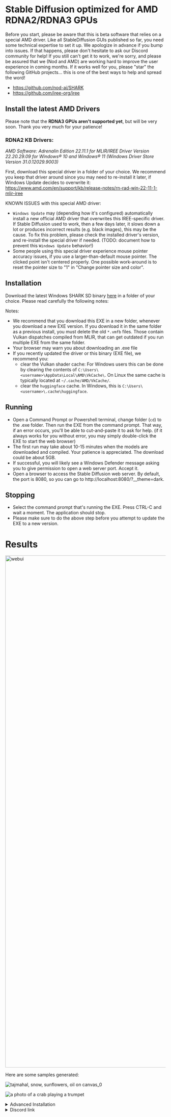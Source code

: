 # Stable Diffusion optimized for AMD RDNA2/RDNA3 GPUs

Before you start, please be aware that this is beta software that relies on a special AMD driver. Like all StableDiffusion GUIs published so far, you need some technical expertise to set it up. We apologize in advance if you bump into issues. If that happens, please don't hesitate to ask our Discord community for help! If you still can't get it to work, we're sorry, and please be assured that we (Nod and AMD) are working hard to improve the user experience in coming months.
If it works well for you, please "star" the following GitHub projects... this is one of the best ways to help and spread the word!

* https://github.com/nod-ai/SHARK
* https://github.com/iree-org/iree

## Install the latest AMD Drivers

Please note that the **RDNA3 GPUs aren't supported yet**, but will be very soon. Thank you very much for your patience!

### RDNA2 KB Drivers:

*AMD Software: Adrenalin Edition 22.11.1 for MLIR/IREE Driver Version 22.20.29.09 for Windows® 10 and Windows® 11 (Windows Driver Store Version 31.0.12029.9003)*

First, download this special driver in a folder of your choice. We recommend you keep that driver around since you may need to re-install it later, if Windows Update decides to overwrite it:
https://www.amd.com/en/support/kb/release-notes/rn-rad-win-22-11-1-mlir-iree

KNOWN ISSUES with this special AMD driver:
* `Windows Update` may (depending how it's configured) automatically install a new official AMD driver that overwrites this IREE-specific driver. If Stable Diffusion used to work, then a few days later, it slows down a lot or produces incorrect results (e.g. black images), this may be the cause. To fix this problem, please check the installed driver's version, and re-install the special driver if needed. (TODO: document how to prevent this `Windows Update` behavior!)
* Some people using this special driver experience mouse pointer accuracy issues, if you use a larger-than-default mouse pointer. The clicked point isn't centered properly. One possible work-around is to reset the pointer size to "1" in "Change pointer size and color".

## Installation

Download the latest Windows SHARK SD binary [here](https://github.com/nod-ai/SHARK/releases/download/20221219.398/shark_sd_20221219_398.exe) in a folder of your choice. Please read carefully the following notes:

Notes:
* We recommend that you download this EXE in a new folder, whenever you download a new EXE version. If you download it in the same folder as a previous install, you must delete the old `*.vmfb` files. Those contain Vulkan dispatches compiled from MLIR, that can get outdated if you run multiple EXE from the same folder.
* Your browser may warn you about downloading an .exe file
* If you recently updated the driver or this binary (EXE file), we recommend you:
  * clear the Vulkan shader cache: For Windows users this can be done by clearing the contents of `C:\Users\<username>\AppData\Local\AMD\VkCache\`. On Linux the same cache is typically located at `~/.cache/AMD/VkCache/`.
  * clear the `huggingface` cache. In Windows, this is `C:\Users\<username>\.cache\huggingface`.

## Running

* Open a Command Prompt or Powershell terminal, change folder (`cd`) to the .exe folder. Then run the EXE from the command prompt. That way, if an error occurs, you'll be able to cut-and-paste it to ask for help. (if it always works for you without error, you may simply double-click the EXE to start the web browser)
* The first run may take about 10-15 minutes when the models are downloaded and compiled. Your patience is appreciated. The download could be about 5GB.
* If successful, you will likely see a Windows Defender message asking you to give permission to open a web server port. Accept it.
* Open a browser to access the Stable Diffusion web server. By default, the port is 8080, so you can go to http://localhost:8080/?__theme=dark.

## Stopping

* Select the command prompt that's running the EXE. Press CTRL-C and wait a moment. The application should stop. 
* Please make sure to do the above step before you attempt to update the EXE to a new version.

# Results

<img width="1607" alt="webui" src="https://user-images.githubusercontent.com/74956/204939260-b8308bc2-8dc4-47f6-9ac0-f60b66edab99.png">


Here are some samples generated:

![tajmahal, snow, sunflowers, oil on canvas_0](https://user-images.githubusercontent.com/74956/204934186-141f7e43-6eb2-4e89-a99c-4704d20444b3.jpg)

![a photo of a crab playing a trumpet](https://user-images.githubusercontent.com/74956/204933258-252e7240-8548-45f7-8253-97647d38313d.jpg)


<details>
  <summary>Advanced Installation </summary>


## Setup your Python VirtualEnvironment and Dependencies

### Windows 10/11 Users

* Install the latest Python 3.10.x version from [here](https://www.python.org/downloads/windows/)

* Install Git for Windows from [here](https://git-scm.com/download/win)

#### Allow the install script to run in Powershell
```powershell
set-executionpolicy remotesigned 
```

#### Setup venv and install necessary packages (torch-mlir, nodLabs/Shark, ...)
```powershell
git clone https://github.com/nod-ai/SHARK.git
cd SHARK
./setup_venv.ps1 #You can re-run this script to get the latest version
```

### Linux

```shell
git clone https://github.com/nod-ai/SHARK.git
cd SHARK
./setup_venv.sh
source shark.venv/bin/activate
```

### Run Stable Diffusion on your device - WebUI

#### Windows 10/11 Users
```powershell
(shark.venv) PS C:\Users\nod\SHARK> cd web
(shark.venv) PS C:\Users\nod\SHARK\web> python index.py
```
#### Linux Users
```shell
(shark.venv) > cd web
(shark.venv) > python index.py
```



### Run Stable Diffusion on your device - Commandline

#### Windows 10/11 Users
```powershell
(shark.venv) PS C:\g\shark> python .\shark\examples\shark_inference\stable_diffusion\main.py --precision="fp16" --prompt="tajmahal, snow, sunflowers, oil on canvas" --device="vulkan"
```

#### Linux
```shell
python3.10 shark/examples/shark_inference/stable_diffusion/main.py --precision=fp16 --device=vulkan --prompt="tajmahal, oil on canvas, sunflowers, 4k, uhd"
```

The output on a 6900XT would like:

```shell 
44it [00:08,  5.14it/s]i = 44 t = 120 (191ms)
45it [00:08,  5.15it/s]i = 45 t = 100 (191ms)
46it [00:08,  5.16it/s]i = 46 t = 80 (191ms)
47it [00:09,  5.16it/s]i = 47 t = 60 (193ms)
48it [00:09,  5.15it/s]i = 48 t = 40 (195ms)
49it [00:09,  5.12it/s]i = 49 t = 20 (196ms)
50it [00:09,  5.14it/s]
Average step time: 192.8154182434082ms/it
Total image generation runtime (s): 10.390909433364868
(shark.venv) PS C:\g\shark>
```


For more options to the Stable Diffusion model read [this](https://github.com/nod-ai/SHARK/blob/main/shark/examples/shark_inference/stable_diffusion/README.md)
</details>
<details>
  <summary>Discord link</summary>
Find us on [SHARK Discord server](https://discord.gg/RUqY2h2s9u) if you have any trouble with running it on your hardware. 
</details>
